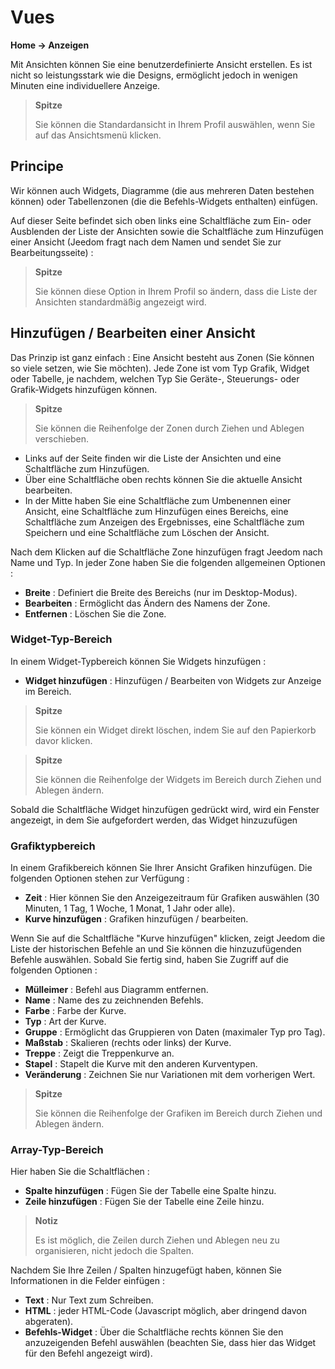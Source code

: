 # Vues
**Home → Anzeigen**

Mit Ansichten können Sie eine benutzerdefinierte Ansicht erstellen.
Es ist nicht so leistungsstark wie die Designs, ermöglicht jedoch in wenigen Minuten eine individuellere Anzeige.

> **Spitze**
>
> Sie können die Standardansicht in Ihrem Profil auswählen, wenn Sie auf das Ansichtsmenü klicken.

## Principe

Wir können auch Widgets, Diagramme (die aus mehreren Daten bestehen können) oder Tabellenzonen (die die Befehls-Widgets enthalten) einfügen.

Auf dieser Seite befindet sich oben links eine Schaltfläche zum Ein- oder Ausblenden der Liste der Ansichten sowie die Schaltfläche zum Hinzufügen einer Ansicht (Jeedom fragt nach dem Namen und sendet Sie zur Bearbeitungsseite) :

> **Spitze**
>
> Sie können diese Option in Ihrem Profil so ändern, dass die Liste der Ansichten standardmäßig angezeigt wird.

## Hinzufügen / Bearbeiten einer Ansicht

Das Prinzip ist ganz einfach : Eine Ansicht besteht aus Zonen (Sie können so viele setzen, wie Sie möchten). Jede Zone ist vom Typ Grafik, Widget oder Tabelle, je nachdem, welchen Typ Sie Geräte-, Steuerungs- oder Grafik-Widgets hinzufügen können.

> **Spitze**
>
> Sie können die Reihenfolge der Zonen durch Ziehen und Ablegen verschieben.

- Links auf der Seite finden wir die Liste der Ansichten und eine Schaltfläche zum Hinzufügen.
- Über eine Schaltfläche oben rechts können Sie die aktuelle Ansicht bearbeiten.
- In der Mitte haben Sie eine Schaltfläche zum Umbenennen einer Ansicht, eine Schaltfläche zum Hinzufügen eines Bereichs, eine Schaltfläche zum Anzeigen des Ergebnisses, eine Schaltfläche zum Speichern und eine Schaltfläche zum Löschen der Ansicht.

Nach dem Klicken auf die Schaltfläche Zone hinzufügen fragt Jeedom nach Name und Typ.
In jeder Zone haben Sie die folgenden allgemeinen Optionen :

- **Breite** : Definiert die Breite des Bereichs (nur im Desktop-Modus).
- **Bearbeiten** : Ermöglicht das Ändern des Namens der Zone.
- **Entfernen** : Löschen Sie die Zone.

### Widget-Typ-Bereich

In einem Widget-Typbereich können Sie Widgets hinzufügen :

- **Widget hinzufügen** : Hinzufügen / Bearbeiten von Widgets zur Anzeige im Bereich.

> **Spitze**
>
> Sie können ein Widget direkt löschen, indem Sie auf den Papierkorb davor klicken.

> **Spitze**
>
> Sie können die Reihenfolge der Widgets im Bereich durch Ziehen und Ablegen ändern.

Sobald die Schaltfläche Widget hinzufügen gedrückt wird, wird ein Fenster angezeigt, in dem Sie aufgefordert werden, das Widget hinzuzufügen

### Grafiktypbereich

In einem Grafikbereich können Sie Ihrer Ansicht Grafiken hinzufügen. Die folgenden Optionen stehen zur Verfügung :

- **Zeit** : Hier können Sie den Anzeigezeitraum für Grafiken auswählen (30 Minuten, 1 Tag, 1 Woche, 1 Monat, 1 Jahr oder alle).
- **Kurve hinzufügen** : Grafiken hinzufügen / bearbeiten.

Wenn Sie auf die Schaltfläche &quot;Kurve hinzufügen&quot; klicken, zeigt Jeedom die Liste der historischen Befehle an und Sie können die hinzuzufügenden Befehle auswählen. Sobald Sie fertig sind, haben Sie Zugriff auf die folgenden Optionen :

- **Mülleimer** : Befehl aus Diagramm entfernen.
- **Name** : Name des zu zeichnenden Befehls.
- **Farbe** : Farbe der Kurve.
- **Typ** : Art der Kurve.
- **Gruppe** : Ermöglicht das Gruppieren von Daten (maximaler Typ pro Tag).
- **Maßstab** : Skalieren (rechts oder links) der Kurve.
- **Treppe** : Zeigt die Treppenkurve an.
- **Stapel** : Stapelt die Kurve mit den anderen Kurventypen.
- **Veränderung** : Zeichnen Sie nur Variationen mit dem vorherigen Wert.

> **Spitze**
>
> Sie können die Reihenfolge der Grafiken im Bereich durch Ziehen und Ablegen ändern.

### Array-Typ-Bereich

Hier haben Sie die Schaltflächen :

- **Spalte hinzufügen** : Fügen Sie der Tabelle eine Spalte hinzu.
- **Zeile hinzufügen** : Fügen Sie der Tabelle eine Zeile hinzu.

> **Notiz**
>
> Es ist möglich, die Zeilen durch Ziehen und Ablegen neu zu organisieren, nicht jedoch die Spalten.

Nachdem Sie Ihre Zeilen / Spalten hinzugefügt haben, können Sie Informationen in die Felder einfügen :

- **Text** : Nur Text zum Schreiben.
- **HTML** : jeder HTML-Code (Javascript möglich, aber dringend davon abgeraten).
- **Befehls-Widget** : Über die Schaltfläche rechts können Sie den anzuzeigenden Befehl auswählen (beachten Sie, dass hier das Widget für den Befehl angezeigt wird).


